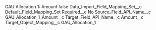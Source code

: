 <?xml version="1.0" encoding="UTF-8"?>
<CustomMetadata xmlns="http://soap.sforce.com/2006/04/metadata" xmlns:xsi="http://www.w3.org/2001/XMLSchema-instance" xmlns:xsd="http://www.w3.org/2001/XMLSchema">
    <label>GAU Allocation 1: Amount</label>
    <protected>false</protected>
    <values>
        <field>Data_Import_Field_Mapping_Set__c</field>
        <value xsi:type="xsd:string">Default_Field_Mapping_Set</value>
    </values>
    <values>
        <field>Required__c</field>
        <value xsi:type="xsd:string">No</value>
    </values>
    <values>
        <field>Source_Field_API_Name__c</field>
        <value xsi:type="xsd:string">GAU_Allocation_1_Amount__c</value>
    </values>
    <values>
        <field>Target_Field_API_Name__c</field>
        <value xsi:type="xsd:string">Amount__c</value>
    </values>
    <values>
        <field>Target_Object_Mapping__c</field>
        <value xsi:type="xsd:string">GAU_Allocation_1</value>
    </values>
</CustomMetadata>
